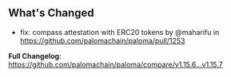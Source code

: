 ## What's Changed

* fix: compass attestation with ERC20 tokens by @maharifu in https://github.com/palomachain/paloma/pull/1253


**Full Changelog**: https://github.com/palomachain/paloma/compare/v1.15.6...v1.15.7
